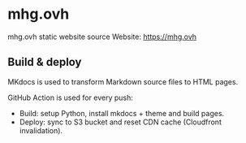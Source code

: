 # mhg.ovh
mhg.ovh static website source
Website: <https://mhg.ovh>

## Build & deploy

MKdocs is used to transform Markdown source files to HTML pages.

GitHub Action is used for every push:
- Build: setup Python, install mkdocs + theme and build pages.
- Deploy: sync to S3 bucket and reset CDN cache (Cloudfront invalidation).
